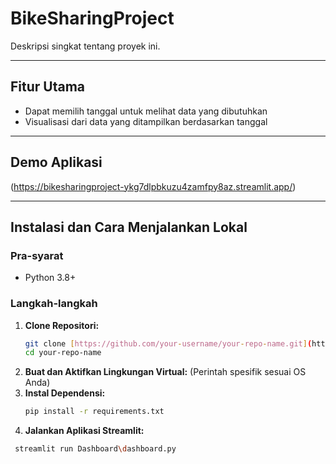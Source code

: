 # BikeSharingProject

Deskripsi singkat tentang proyek ini.

---

## Fitur Utama
* Dapat memilih tanggal untuk melihat data yang dibutuhkan 
* Visualisasi dari data yang ditampilkan berdasarkan tanggal

---

## Demo Aplikasi
(https://bikesharingproject-ykg7dlpbkuzu4zamfpy8az.streamlit.app/)

---

## Instalasi dan Cara Menjalankan Lokal

### Pra-syarat
* Python 3.8+

### Langkah-langkah
1.  **Clone Repositori:**
    ```bash
    git clone [https://github.com/your-username/your-repo-name.git](https://github.com/your-username/your-repo-name.git)
    cd your-repo-name
    ```
2.  **Buat dan Aktifkan Lingkungan Virtual:**
    (Perintah spesifik sesuai OS Anda)
3.  **Instal Dependensi:**
    ```bash
    pip install -r requirements.txt
    ```
4.  **Jalankan Aplikasi Streamlit:**
   ```bash
    streamlit run Dashboard\dashboard.py
    
